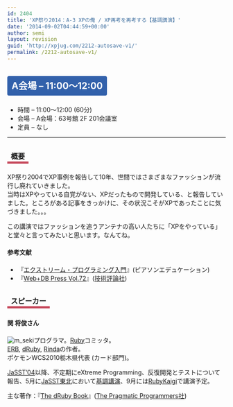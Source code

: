 ```yaml
---
id: 2404
title: 'XP祭り2014：A-3 XPの俺 / XP再考を再考する【基調講演】'
date: '2014-09-02T04:44:59+00:00'
author: semi
layout: revision
guid: 'http://xpjug.com/2212-autosave-v1/'
permalink: /2212-autosave-v1/
---
```


## <span style="color:#FFFFFF; background-color:#3261AB; margin:0 0 30px 0; padding:10px 10px; border-radius:4px; line-height:2.5;">A会場 – 11:00〜12:00</span>

- 時間 – 11:00〜12:00 (60分)
- 会場 – A会場：63号館 2F 201会議室
- 定員 – なし

---

### <span style="margin:0 0 10px 0; padding:2px 8px; border-width:0 0 5px 0; border-color:#C6485B; border-style:solid; line-height:2.5;">概要</span>

XP祭り2004でXP事例を報告して10年、世間ではさまざまなファッションが流行し廃れていきました。  
当時はXPやっている自覚がない、XPだったもので開発している、と報告していました。ところがある記事をきっかけに、その状況こそがXPであったことに気づきました。。。

この講演ではファッションを追うアンテナの高い人たちに「XPをやっている」と堂々と言ってみたいと思います。なんてね。

#### <span style="line-height:1.5;">参考文献</span>

- 『[エクストリーム・プログラミング入門](http://www.amazon.co.jp/dp/489471275X)』(ピアソンエデュケーション)
- 『[Web+DB Press Vol.72](http://gihyo.jp/magazine/wdpress/archive/2013/vol72)』([技術評論社](http://gihyo.jp/))

### <span style="margin:0 0 10px 0; padding:2px 8px; border-width:0 0 5px 0; border-color:#C6485B; border-style:solid; line-height:2.5;">スピーカー</span>

#### <span style="line-height:1.5;">関 将俊さん</span>

![m_seki](http://xpjug.com/wp-content/uploads/2014/08/m_seki.png)プログラマ。[Ruby](https://www.ruby-lang.org)コミッタ。  
[ERB](http://www2a.biglobe.ne.jp/seki/ruby/erb.html), [dRuby](http://www2a.biglobe.ne.jp/seki/ruby/druby.html), [Rinda](http://www2a.biglobe.ne.jp/seki/ruby/d208.html)の作者。  
ポケモンWCS2010栃木県代表 (カード部門)。

[JaSST’04](http://jasst.jp/archives/jasst04.html)以降、不定期にeXtreme Programming、反復開発とテストについて報告、5月に[JaSST東北](http://jasst.jp/symposium/jasst14tohoku.html)において[基調講演](http://jasst.jp/symposium/jasst14tohoku/outline.html)、9月には[RubyKaigi](http://rubykaigi.org/2014)で講演予定。

主な著作：『[The dRuby Book](http://pragprog.com/book/sidruby/the-druby-book)』([The Pragmatic Programmers社](http://pragprog.com/))